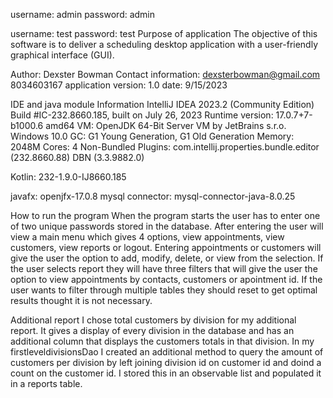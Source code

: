 username: admin
password: admin

username: test
password: test
Purpose of application
The objective of this software is to deliver a scheduling desktop application with a user-friendly graphical interface (GUI).

Author: Dexster Bowman
Contact information: dexsterbowman@gmail.com
		     8034603167
application version: 1.0
date: 9/15/2023

IDE and java module Information
IntelliJ IDEA 2023.2 (Community Edition)
Build #IC-232.8660.185, built on July 26, 2023
Runtime version: 17.0.7+7-b1000.6 amd64
VM: OpenJDK 64-Bit Server VM by JetBrains s.r.o.
Windows 10.0
GC: G1 Young Generation, G1 Old Generation
Memory: 2048M
Cores: 4
Non-Bundled Plugins:
    com.intellij.properties.bundle.editor (232.8660.88)
    DBN (3.3.9882.0)

Kotlin: 232-1.9.0-IJ8660.185

javafx: openjfx-17.0.8
mysql connector: mysql-connector-java-8.0.25

How to run the program
When the program starts the user has to enter one of two unique passwords stored in the database. After entering the user will view a main menu which gives 4 options, view appointments, view customers,
view reports or logout. Entering appointments or customers will give the user the option to add, modify, delete, or view from the selection. If the user selects report they will have three 
filters that will give the user the option to view appointments by contacts, customers or apointment id. If the user wants to filter through multiple tables they should reset to get optimal results
thought it is not necessary. 

Additional report
I chose total customers by division for my additional report. It gives a display of every division in the database and has an additional column that displays the customers totals in
that division. In my firstleveldivisionsDao I created an additional method to query the amount of customers per division by left joining division id on customer id and doind a count on 
the customer id. I stored this in an observable list and populated it in a reports table.

